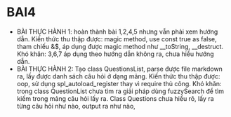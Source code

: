 # BAI4
- BÀI THỰC HÀNH 1: hoàn thành bài 1,2,4,5 nhưng vẫn phải xem hướng dẫn. Kiến thức thu thập được: magic method, use const true as false, tham chiếu &$, áp dụng được magic method như __toString, __destruct. Khó khăn: 3,6,7 áp dụng theo hướng dẫn không ra, chưa hiểu hướng dẫn.
- BÀI THỰC HÀNH 2: Tạo class QuestionsList, parse được file markdown ra, lấy được danh sách câu hỏi ở dạng mảng. Kiến thức thu thập được: oop, sử dụng spl_autoload_register thay vì require thủ công. Khó khăn: trong class QuestionList chưa tìm ra giải pháp dùng fuzzySearch để tìm kiếm trong mảng câu hỏi lấy ra. Class Questions chưa hiểu rõ, lấy ra từng câu hỏi như nào, output ra như nào,
